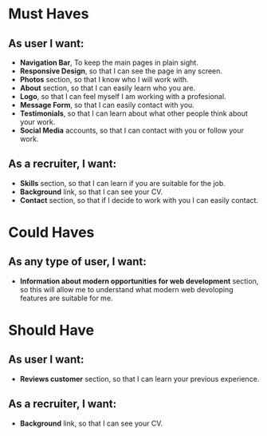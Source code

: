 # Must Haves
## As user I want: 
- **Navigation Bar**, To keep the main pages in plain sight. 
- **Responsive Design**, so that I can see the page in any screen. 
- **Photos** section, so that I know who I will work with. 
- **About** section, so that I can easily learn who you are.
- **Logo**, so that I can feel myself I am working with a profesional. 
- **Message Form**, so that I can easily contact with you. 
- **Testimonials**, so that I can learn about what other people think about your work. 
- **Social Media** accounts, so that I can contact with you or follow your work.

## As a recruiter, I want: 
- **Skills** section, so that I can learn if you are suitable for the job. 
- **Background** link, so that I can see your CV.
- **Contact** section, so that if I decide to work with you I can easily contact.

# Could Haves
## As any type of user, I want:
- **Information about modern opportunities for web development** section, so this will allow me to understand what modern web devoloping features are suitable for me.

# Should Have
## As user I want:
- **Reviews customer** section, so that I can learn your previous experience. 

## As a recruiter, I want: 
- **Background** link, so that I can see your CV.
